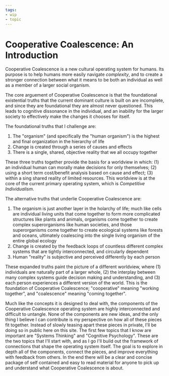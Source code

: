 ```yaml
---
tags:
- wip
- topic
---
```

# Cooperative Coalescence: An Introduction

Cooperative Coalescence is a new cultural operating system for humans. Its purpose is to help humans more easily navigate *complexity*, and to create a stronger connection between what it means to be both an individual as well as a member of a larger social organism.

The core arguement of Cooperative Coalescence is that the foundational existential truths that the current dominant culture is built on are incomplete, and since they are foundational they are almost never questioned. This leads to cognitive dissonance in the individual, and an inability for the larger society to effectively make the changes it chooses for itself.

The foundational truths that I challenge are:
1. The "organism" (and specifically the "human organism") is the highest and final organization in the hierarchy of life
2. Change is created through a series of causes and effects
3. There is a single, shared, objective reality that we all occupy together

These three truths together provide the basis for a worldview in which: (1) an individual human can morally make decisions for only themselves; (2) using a short term cost/benefit analysis based on cause and effect; (3) within a sing shared reality of limited resources. This worldview is at the core of the current primary operating system, which is *Competitive Individualism*.

The alternative truths that underlie Cooperative Coalescence are:
1. The organism is just another layer in the holarchy of life; much like cells are individual living units that come together to form more complicated structures like plants and animals, organisms come together to create complex superorganisms like human societies, and those superorganisms come together to create ecological systems like forests and oceans, ultimately coalescing into the single living organism of the entire global ecology
2. Change is created by the feedback loops of countless different complex systems that are tightly interconnected, and circularly dependent
3. Human "reality" is subjective and perceived differently by each person

These expanded truths paint the picture of a different worldview, where (1) individuals are naturally part of a larger whole, (2) the interplay between many complex systems guide decision making and understanding, and (3) each person experiences a different version of the world. This is the foundation of Cooperative Coalescence; "cooperative" meaning "working together", and "coalescence" meaning "coming together".

Much like the concepts it is designed to deal with, the components of the Cooperative Coalescence operating system are highly interconnected and difficult to untangle. None of the components are new ideas, and the only thing I believe I can contribute is my perspective on how all of these pieces fit together. Instead of slowly teasing apart these pieces in private, I'll be doing so in public here on this site. The first few topics that I know are important are "Systems Thinking" and "Cognitive Psychology". These are the two topics that I'll start with, and as I go I'll build out the framework of connections that shape the operating system itself. The goal is to explore in depth all of the components, connect the pieces, and improve everything with feedback from others. In the end there will be a clear and concise package of self contained and easy to read material for anyone to pick up and understand what Cooperative Coalescence is about.